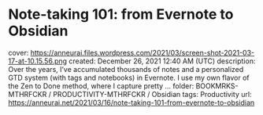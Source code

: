 # Note-taking 101: from Evernote to Obsidian

cover: https://anneurai.files.wordpress.com/2021/03/screen-shot-2021-03-17-at-10.15.56.png
created: December 26, 2021 12:40 AM (UTC)
description: Over the years, I’ve accumulated thousands of notes and a personalized GTD system (with tags and notebooks) in Evernote. I use my own flavor of the Zen to Done method, where I capture pretty …
folder: BOOKMRKS-MTHRFCKR / PRODUCTIVITY-MTHRFCKR / Obsidian
tags: Productivity
url: https://anneurai.net/2021/03/16/note-taking-101-from-evernote-to-obsidian